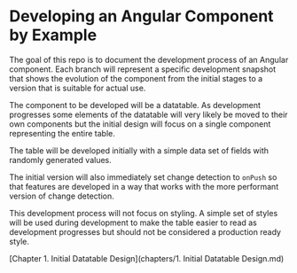 # Developing an Angular Component by Example

The goal of this repo is to document the development process of an Angular component.  Each branch will represent a specific development snapshot that shows the evolution of the component from the initial stages to a version that is suitable for actual use.

The component to be developed will be a datatable.  As development progresses some elements of the datatable will very likely be moved to their own components but the initial design will focus on a single component representing the entire table.

The table will be developed initially with a simple data set of fields with randomly generated values.

The initial version will also immediately set change detection to `onPush` so that features are developed in a way that works with the more performant version of change detection.

This development process will not focus on styling.  A simple set of styles will be used during development to make the table easier to read as development progresses but should not be considered a production ready style.

[Chapter 1. Initial Datatable Design](chapters/1. Initial Datatable Design.md)
